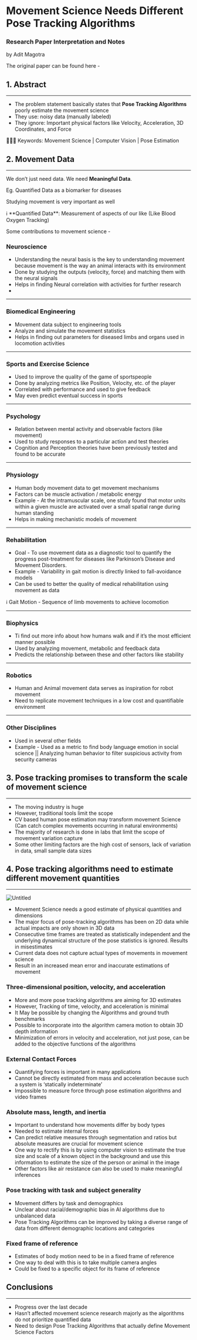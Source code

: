 # Movement Science Needs Different Pose Tracking Algorithms

### Research Paper Interpretation and Notes

by Adit Magotra 

The original paper can be found here - 

[](https://arxiv.org/pdf/1907.10226.pdf)

## 1. Abstract

---

- The problem statement basically states that  **Pose Tracking Algorithms** poorly estimate the movement science
- They use: noisy data (manually labeled)
- They ignore: Important physical factors like Velocity, Acceleration, 3D Coordinates, and Force

<aside>
👨🏻‍💻 Keywords: Movement Science | Computer Vision | Pose Estimation

</aside>

## 2. Movement Data

---

We don’t just need data. We need **Meaningful Data**.

Eg. Quantified Data as a biomarker for diseases 

Studying movement is very important as well

<aside>
ℹ️ **Quantified Data**: Measurement of aspects of our like (Like Blood Oxygen Tracking)

</aside>

Some contributions to movement science - 

### Neuroscience

- Understanding the neural basis is the key to understanding movement because movement is the way an animal interacts with its environment
- Done by studying the outputs (velocity, force) and matching them with the neural signals
- Helps in finding Neural correlation with activities for further research
- 

---

### Biomedical Engineering

- Movement data subject to engineering tools
- Analyze and simulate the movement statistics
- Helps in finding out parameters for diseased limbs and organs used in locomotion activities

---

### Sports and Exercise Science

- Used to improve the quality of the game of sportspeople
- Done by analyzing metrics like Position, Velocity, etc. of the player
- Correlated with performance and used to give feedback
- May even predict eventual success in sports

---

### Psychology

- Relation between mental activity and observable factors (like movement)
- Used to study responses to a particular action and test theories
- Cognition and Perception theories have been previously tested and found to be accurate

---

### Physiology

- Human body movement data to get movement mechanisms
- Factors can be muscle activation / metabolic energy
- Example - At the intramuscular scale, one study found that motor units within a given muscle
are activated over a small spatial range during human standing
- Helps in making mechanistic models of movement

---

### Rehabilitation

- Goal - To use movement data as a diagnostic tool to quantify the progress post-treatment for diseases like Parkinson’s Disease and Movement Disorders.
- Example - Variability in gait motion is directly linked to fall-avoidance models
- Can be used to better the quality of medical rehabilitation using movement as data

<aside>
ℹ️ Gait Motion - Sequence of limb movements to achieve locomotion

</aside>

---

### Biophysics

- Ti find out more info about how humans walk and if it’s the most efficient manner possible
- Used by analyzing movement, metabolic and feedback data
- Predicts the relationship between these and other factors like stability

---

### Robotics

- Human and Animal movement data serves as inspiration for robot movement
- Need to replicate movement techniques in a low cost and quantifiable environment

---

### Other Disciplines

- Used in several other fields
- Example - Used as a metric to find body language emotion in social science || Analyzing human behavior to filter suspicious activity from security cameras

## 3. Pose tracking promises to transform the scale of movement science

---

- The moving industry is huge
- However, traditional tools limit the scope
- CV based human pose estimation may transform movement Science (Can catch complex movements occurring in natural environments)
- The majority of research is done in labs that limit the scope of movement variation capture
- Some other limiting factors are the high cost of sensors, lack of variation in data, small sample data sizes

## 4. Pose tracking algorithms need to estimate different movement quantities

---

![Untitled](Movement%20Science%20Needs%20Different%20Pose%20Tracking%20Alg%20d167594600d14ee2ba3b1329b6f5f682/Untitled.png)

- Movement Science needs a good estimate of physical quantities and dimensions
- The major focus of pose-tracking algorithms has been on 2D data while actual impacts are only shown in 3D data
- Consecutive time frames are treated as statistically independent and the underlying dynamical structure of the pose statistics is ignored. Results in misestimates
- Current data does not capture actual types of movements in movement science
- Result in an increased mean error and inaccurate estimations of movement

### Three-dimensional position, velocity, and acceleration

- More and more pose tracking algorithms are aiming for 3D estimates
- However, Tracking of time, velocity, and acceleration is minimal
- It May be possible by changing the Algorithms and ground truth benchmarks
- Possible to incorporate into the algorithm camera motion to obtain 3D depth
information
- Minimization of errors in velocity and acceleration, not just pose, can be added to the objective functions of the algorithms

### External Contact Forces

- Quantifying forces is important in many applications
- Cannot be directly estimated from mass and acceleration because such a system is ‘statically indeterminate’
- Impossible to measure force through pose estimation algorithms and video frames

### Absolute mass, length, and inertia

- Important to understand how movements differ by body types
- Needed to estimate internal forces
- Can predict relative measures through segmentation and ratios but absolute measures are crucial for movement science
- One way to rectify this is by using computer vision to estimate the true size and scale of a known object in the
background and use this information to estimate the size of the person or animal in the image
- Other factors like air resistance can also be used to make meaningful inferences

### Pose tracking with task and subject generality

- Movement differs by task and demographics
- Unclear about racial/demographic bias in AI algorithms due to unbalanced data
- Pose Tracking Algorithms can be improved by taking a diverse range of data from different demographic locations and categories

### Fixed frame of reference

- Estimates of body motion need to be in a fixed frame of reference
- One way to deal with this is to take multiple camera angles
- Could be fixed to a specific object for its frame of reference

## Conclusions

---

- Progress over the last decade
- Hasn’t affected movement science research majorly as the algorithms do not prioritize quantified data
- Need to design Pose Tracking Algorithms that actually define Movement Science Factors